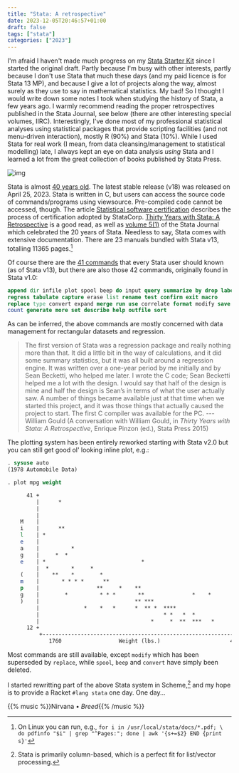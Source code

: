 ```yaml
---
title: "Stata: A retrospective"
date: 2023-12-05T20:46:57+01:00
draft: false
tags: ["stata"]
categories: ["2023"]
---
```


I'm afraid I haven't made much progress on my [Stata Starter Kit][0] since I started the original draft. Partly because I'm busy with other interests, partly because I don't use Stata that much these days (and my paid licence is for Stata 13 MP), and because I give a lot of projects along the way, almost surely as they use to say in mathematical statistics. My bad! So I thought I would write down some notes I took when studying the history of Stata, a few years ago. I warmly recommend reading the proper retrospectives published in the Stata Journal, see below (there are other interesting special volumes, IIRC). Interestingly, I've done most of my professional statistical analyses using statistical packages that provide scripting facilities (and not menu-driven interaction), mostly R (90%) and Stata (10%). While I used Stata for real work (I mean, from data cleansing/management to statistical modelling) late, I always kept an eye on data analysis _using_ Stata and I learned a lot from the great collection of books published by Stata Press.

![img](/img/IMG_3355.JPG)

Stata is almost [40 years old][1]. The latest stable release (v18) was released on April 25, 2023. Stata is written in C, but users can access the source code of commands/programs using viewsource. Pre-compiled code cannot be accessed, though. The article [Statistical software certification][2] describes the process of certification adopted by StataCorp. [Thirty Years with Stata: A Retrospective][3] is a good read, as well as [volume 5(1)][4] of the Stata Journal which celebrated the 20 years of Stata. Needless to say, Stata comes with extensive documentation. There are 23 manuals bundled with Stata v13, totalling 11365 pages.[^1]

Of course there are the [41 commands][5] that every Stata user should known (as of Stata v13), but there are also those 42 commands, originally found in Stata v1.0:

```stata
append dir infile plot spool beep do input query summarize by drop label
regress tabulate capture erase list rename test confirm exit macro
replace type convert expand merge run use correlate format modify save
count generate more set describe help outfile sort
```

As can be inferred, the above commands are mostly concerned with data management for rectangular datasets and regression.

> The first version of Stata was a regression package and really nothing more than that. It did a little bit in the way of calculations, and it did some summary statistics, but it was all built around a regression engine. It was written over a one-year period by me initially and by Sean Becketti, who helped me later. I wrote the C code; Sean Becketti helped me a lot with the design. I would say that half of the design is mine and half the design is Sean’s in terms of what the user actually saw. A number of things became available just at that time when we started this project, and it was those things that actually caused the project to start. The first C compiler was available for the PC.
> --- William Gould (A conversation with William Gould, in _Thirty Years with Stata: A Retrospective_, Enrique Pinzon (ed.), Stata Press 2015)

The plotting system has been entirely reworked starting with Stata v2.0 but you can still get good ol' looking inline plot, e.g.:

```stata
. sysuse auto
(1978 Automobile Data)

. plot mpg weight

      41 +
         |      *
         |
         |
    M    |
    i    |      **
    l    | *
    e    |
    a    |          *
    g    |     *  *
    e    | *                              *
         |  *       *     *
    (    |    **    *        *
    m    |       * * * *      **
    p    |                  **     *    **
    g    |        *          * * *       **               *    *
    )    |                              ** ***
         |              *    *   *      *  ** *  ****
         |                                       * *   *  *
         |                                   *     *  **  ***   *
      12 +                                                              *  *
          +----------------------------------------------------------------+
             1760                  Weight (lbs.)                      4840
```


Most commands are still available, except `modify` which has been superseded by `replace`, while `spool`, `beep` and `convert` have simply been deleted.

I started rewritting part of the above Stata system in Scheme,[^2] and my hope is to provide a Racket `#lang stata` one day. One day...

[0]: https://aliquote.org/articles/stata-sk/
[1]: https://www.stata.com/support/faqs/resources/history-of-stata/
[2]: https://www.stata-journal.com/article.html?article=pr0001
[3]: https://www.stata.com/bookstore/thirty-years-with-stata/
[4]: https://www.stata-journal.com/sj5-1.html
[5]: https://www.stata.com/manuals13/u27.pdf

[^1]: On Linux you can run, e.g., `for i in /usr/local/stata/docs/*.pdf; \ do pdfinfo "$i" | grep "^Pages:"; done | awk '{s+=$2} END {print s}'`
[^2]: Stata is primarily column-based, which is a perfect fit for list/vector processing.

{{% music %}}Nirvana • _Breed_{{% /music %}}
